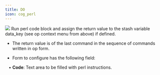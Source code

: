 ```yaml
---
title: DO
icon: cog_perl
---
```


<img src="/static/images/icons/cog_perl.png" /> Run perl code block and assign the return value to the stash variable data_key (see op context menu from above) if defined. 

* The return value is of the last command in the sequence of commands written in op form. 

* Form to configure has the following field: <br />

&nbsp; &nbsp;• **Code**: Text area to be filled with perl instructions.

